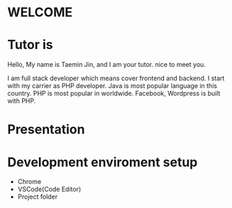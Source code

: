 # WELCOME

# Tutor is
Hello, My name is Taemin Jin, and I am your tutor. 
nice to meet you.

I am full stack developer which means cover frontend and backend.
I start with my carrier as PHP developer.
Java is most popular language in this country.
PHP is most popular in worldwide.
Facebook, Wordpress is built with PHP.

# Presentation

# Development enviroment setup
- Chrome
- VSCode(Code Editor)
- Project folder




